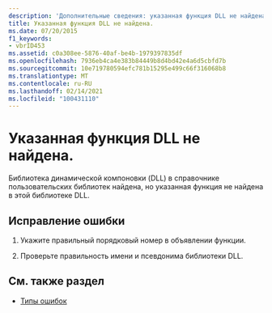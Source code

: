 ```yaml
---
description: 'Дополнительные сведения: указанная функция DLL не найдена'
title: Указанная функция DLL не найдена.
ms.date: 07/20/2015
f1_keywords:
- vbrID453
ms.assetid: c0a308ee-5876-40af-be4b-1979397835df
ms.openlocfilehash: 7936eb4ca4e383b84449b8d4bd42e4a6d5cbfd7b
ms.sourcegitcommit: 10e719780594efc781b15295e499c66f316068b8
ms.translationtype: MT
ms.contentlocale: ru-RU
ms.lasthandoff: 02/14/2021
ms.locfileid: "100431110"
---
```

# <a name="specified-dll-function-not-found"></a>Указанная функция DLL не найдена.

Библиотека динамической компоновки (DLL) в справочнике пользовательских библиотек найдена, но указанная функция не найдена в этой библиотеке DLL.  
  
## <a name="to-correct-this-error"></a>Исправление ошибки  
  
1. Укажите правильный порядковый номер в объявлении функции.  
  
2. Проверьте правильность имени и псевдонима библиотеки DLL.  
  
## <a name="see-also"></a>См. также раздел

- [Типы ошибок](../programming-guide/language-features/error-types.md)
